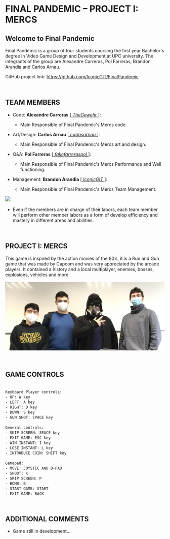 # FINAL PANDEMIC – PROJECT I: MERCS

## Welcome to Final Pandemic

Final Pandemic is a group of four students coursing the first year Bachelor's degree in Video Game Design and Development at UPC university. The integrants of the group are Alexandre Carreras, Pol Farreras, Brandon Arandia and Carlos Arnau.

GitHub project link: https://github.com/IconicGIT/FinalPandemic

<p>&nbsp;</p>

## TEAM MEMBERS

- Code: **Alexandre Carreras** [[ _TheGewehr_ ](https://github.com/TheGewehr)]:
  - Main Responsible of Final Pandemic's Mercs code.

- Art/Design: **Carlos Arnau** [[ _carlosarnau_ ](https://github.com/carlosarnau)]:
  - Main Responsible of Final Pandemic's Mercs art and design.

- Q&A: **Pol Farreras** [[ _fakefarreraspol_ ](https://github.com/fakefarreraspol)]:
  - Main Responsible of Final Pandemic's Mercs Performance and Well functioning.

- Management: **Brandon Arandia** [[ _IconicGIT_ ](https://github.com/IconicGIT)]:
  - Main Responsible of Final Pandemic's Mercs Team Management.

![](team_photo.jfif)

+ Even if the members are in charge of their labors, each team member will perform other member labors as a form of develop efficiency and mastery in different areas and abilities.

<p>&nbsp;</p>

## PROJECT I: MERCS

This game is inspired by the action movies of the 80’s, it is a Run and Gun game that was made by Capcom and was very appreciated by the arcade players. It contained a history and a local multiplayer, enemies, bosses, explosions, vehicles and more. 

![](Images/team_photo.JPG)


<p>&nbsp;</p>

## GAME CONTROLS
~~~~~~~~~~~~~~~

Keyboard Player controls:
- UP: W key
- LEFT: A key
- RIGHT: D key
- DOWN: S key
- GUN SHOT: SPACE key

General controls:
- SKIP SCREEN: SPACE key
- EXIT GAME: ESC key
- WIN INSTANT: I key
- LOSE INSTANT: L key
- INTRODUCE COIN: SHIFT key

Gamepad:
- MOVE: JOYSTIC AND D-PAD
- SHOOT: K
- SKIP SCREEN: P
- BOMB: B
- START GAME: START
- EXIT GAME: BACK

~~~~~~~~~~~~~~~

<p>&nbsp;</p>

## ADDITIONAL COMMENTS

- Game still in development...
